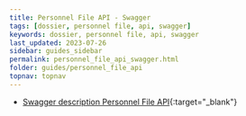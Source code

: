 ```yaml
---
title: Personnel File API - Swagger
tags: [dossier, personnel file, api, swagger]
keywords: dossier, personnel file, api, swagger
last_updated: 2023-07-26
sidebar: guides_sidebar
permalink: personnel_file_api_swagger.html
folder: guides/personnel_file_api
topnav: topnav
---
```


- [Swagger description Personnel File API](https://personnelfileapi.youforce.com/swagger/index.html){:target="\_blank"}
